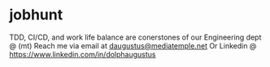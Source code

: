 # jobhunt
TDD, CI/CD, and work life balance are conerstones of our Engineering dept @ (mt)
Reach me via email at daugustus@mediatemple.net
Or Linkedin @ https://www.linkedin.com/in/dolphaugustus
